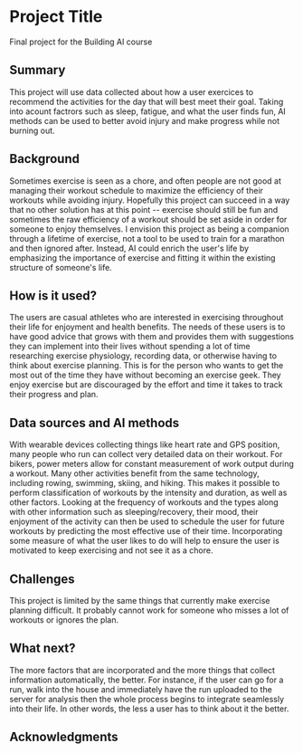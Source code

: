 <!-- This is the markdown template for the final project of the Building AI course, 
created by Reaktor Innovations and University of Helsinki. 
Copy the template, paste it to your GitHub README and edit! -->
# Project Title
Final project for the Building AI course
## Summary
This project will use data collected about how a user exercices to recommend the activities for the day that will best meet their goal. Taking into acount factrors such as sleep, fatigue, and what the user finds fun, AI methods can be used to better avoid injury and make progress while not burning out.
## Background
Sometimes exercise is seen as a chore, and often people are not good at managing their workout schedule to maximize the efficiency of their workouts while avoiding injury. Hopefully this project can succeed in a way that no other solution has at this point -- exercise should still be fun and sometimes the raw efficiency of a workout should be set aside in order for someone to enjoy themselves. I envision this project as being a companion through a lifetime of exercise, not a tool to be used to train for a marathon and then ignored after. Instead, AI could enrich the user's life by emphasizing the importance of exercise and fitting it within the existing structure of someone's life.
## How is it used?
The users are casual athletes who are interested in exercising throughout their life for enjoyment and health benefits. The needs of these users is to have good advice that grows with them and provides them with suggestions they can implement into their lives without spending a lot of time researching exercise physiology, recording data, or otherwise having to think about exercise planning. This is for the person who wants to get the most out of the time they have without becoming an exercise geek. They enjoy exercise but are discouraged by the effort and time it takes to track their progress and plan.
## Data sources and AI methods
With wearable devices collecting things like heart rate and GPS position, many people who run can collect very detailed data on their workout. For bikers, power meters allow for constant measurement of work output during a workout. Many other activities benefit from the same technology, including rowing, swimming, skiing, and hiking. This makes it possible to perform classification of workouts by the intensity and duration, as well as other factors. Looking at the frequency of workouts and the types along with other information such as sleeping/recovery, their mood, their enjoyment of the activity can then be used to schedule the user for future workouts by predicting the most effective use of their time. Incorporating some measure of what the user likes to do will help to ensure the user is motivated to keep exercising and not see it as a chore.
## Challenges
This project is limited by the same things that currently make exercise planning difficult. It probably cannot work for someone who misses a lot of workouts or ignores the plan. 
## What next?
The more factors that are incorporated and the more things that collect information automatically, the better. For instance, if the user can go for a run, walk into the house and immediately have the run uploaded to the server for analysis then the whole process begins to integrate seamlessly into their life. In other words, the less a user has to think about it the better. 
## Acknowledgments

